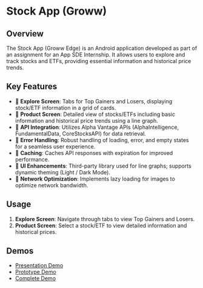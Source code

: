 # Stock App (Groww)


## Overview

The Stock App (Groww Edge) is an Android application developed as part of an assignment for an App SDE Internship. It allows users to explore and track stocks and ETFs, providing essential information and historical price trends.

## Key Features

- 🚀 **Explore Screen**: Tabs for Top Gainers and Losers, displaying stock/ETF information in a grid of cards.
- 🚀 **Product Screen**: Detailed view of stocks/ETFs including basic information and historical price trends using a line graph.
- 🚀 **API Integration**: Utilizes Alpha Vantage APIs (AlphaIntelligence, FundamentalData, CoreStocksAPI) for data retrieval.
- 🚀 **Error Handling**: Robust handling of loading, error, and empty states for a seamless user experience.
- 🚀 **Caching**: Caches API responses with expiration for improved performance.
- 🚀 **UI Enhancements**: Third-party library used for line graphs; supports dynamic theming (Light / Dark Mode).
- 🚀 **Network Optimization**: Implements lazy loading for images to optimize network bandwidth.

## Usage

1. **Explore Screen**: Navigate through tabs to view Top Gainers and Losers.
2. **Product Screen**: Select a stock/ETF to view detailed information and historical prices.

## Demos

- [Presentation Demo](https://drive.google.com/file/d/1Amfb4ULktImNenVawxu3F8CJCSXDxxAg/view)
- [Prototype Demo](https://drive.google.com/file/d/1j4vinIKZxyiNReVkm4Wx96GogKdJI6pe/view?usp=sharing)
- [Complete Demo](https://new.express.adobe.com/id/urn:aaid:sc:AP:e5f7b802-24d4-46ad-872d-9de8becc3849?invite=true&promoid=Z2G1FQKR&mv=other)


